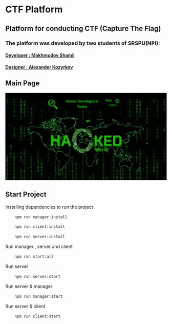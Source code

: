 # CTF Platform

## Platform for conducting CTF (Capture The Flag)

### The platform was developed by two students of SRSPU(NPI):
####     [Developer : Makhmudov Shamil]( https://www.linkedin.com/in/shamil-makhmudov-86a9831a9/ )
####     [Designer : Alexander Kozyrkov](https://vk.com/kozyrkov_alll) 






## Main Page 
![Main Page](./images/main_page.png)




## Start Project

Installing dependencies to run the project
```bash
    npm run manager:install
```

```bash 
    npm run client:install
```

```bash 
    npm run server:install
```




Run manager , server and client
```bash
    npm run start:all
```

Run server 
```bash
    npm run server:start
```

Run server & manager
```bash
    npm run manager:start
```

Run server & client
```bash
    npm run client:start
```


